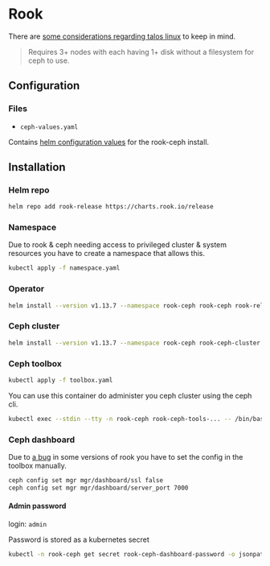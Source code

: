 # Rook

There are [some considerations regarding talos linux](https://www.talos.dev/v1.6/kubernetes-guides/configuration/ceph-with-rook/#talos-linux-considerations) to keep in mind.

> Requires 3+ nodes with each having 1+ disk without a filesystem for ceph to use.

## Configuration

### Files

- `ceph-values.yaml`

Contains [helm configuration values]() for the rook-ceph install.

## Installation

### Helm repo

```sh
helm repo add rook-release https://charts.rook.io/release
```

### Namespace

Due to rook & ceph needing access to privileged cluster & system resources you have to create a namespace that allows this.

```sh
kubectl apply -f namespace.yaml
```

### Operator

```sh
helm install --version v1.13.7 --namespace rook-ceph rook-ceph rook-release/rook-ceph
```

### Ceph cluster

```sh
helm install --version v1.13.7 --namespace rook-ceph rook-ceph-cluster -f $PWD/ceph-values.yaml rook-release/rook-ceph-cluster
```

### Ceph toolbox

```sh
kubectl apply -f toolbox.yaml
```

You can use this container do administer you ceph cluster using the ceph cli.

```sh
kubectl exec --stdin --tty -n rook-ceph rook-ceph-tools-... -- /bin/bash
```

### Ceph dashboard

Due to [a bug](https://github.com/rook/rook/issues/9182) in some versions of rook you have to set the config in the toolbox manually.

```sh
ceph config set mgr mgr/dashboard/ssl false
ceph config set mgr mgr/dashboard/server_port 7000
```

#### Admin password

login: `admin`

Password is stored as a kubernetes secret

```sh
kubectl -n rook-ceph get secret rook-ceph-dashboard-password -o jsonpath="{['data']['password']}" | base64 --decode && echo
```
